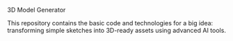 3D Model Generator

This repository contains the basic code and technologies for a big idea: transforming simple sketches into 3D-ready assets using advanced AI tools.
